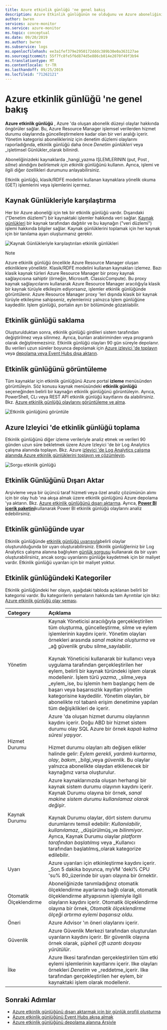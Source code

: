 ```yaml
---
title: Azure etkinlik günlüğü 'ne genel bakış
description: Azure Etkinlik günlüğünün ne olduğunu ve Azure aboneliğinizde gerçekleşen olayları anlamak için nasıl kullanabileceğinizi öğrenin.
author: bwren
services: azure-monitor
ms.service: azure-monitor
ms.topic: conceptual
ms.date: 09/20/2019
ms.author: bwren
ms.subservice: logs
ms.openlocfilehash: ee3a1fef379e2950172dddc389b30e0a363127ae
ms.sourcegitcommit: 55f7fc8fe5f6d874d5e886cb014e2070f49f3b94
ms.translationtype: MT
ms.contentlocale: tr-TR
ms.lasthandoff: 09/25/2019
ms.locfileid: "71262121"
---
```

# <a name="overview-of-azure-activity-log"></a>Azure etkinlik günlüğü 'ne genel bakış

**Azure etkinlik günlüğü** , Azure 'da oluşan abonelik düzeyi olaylar hakkında öngörüler sağlar. Bu, Azure Resource Manager işlemsel verilerden hizmet durumu olaylarında güncelleştirmelere kadar olan bir veri aralığı içerir. Yönetim kategorisi abonelikleriniz için denetim düzlemi olaylarını raporladığında, etkinlik günlüğü daha önce _Denetim günlükleri_ veya _işletimsel Günlükler_olarak bilinirdi. 

Aboneliğinizdeki kaynaklarda _hangi_yazma IŞLEMLERININ (put, Post _, silme_) alındığını _belirlemek için etkinlik_ günlüğünü kullanın. Ayrıca, işlemi ve ilgili diğer özellikleri durumunu anlayabilirsiniz. 

Etkinlik günlüğü, klasik/RDFE modelini kullanan kaynaklara yönelik okuma (GET) işlemlerini veya işlemlerini içermez.

## <a name="comparison-to-resource-logs"></a>Kaynak Günlükleriyle karşılaştırma
Her bir Azure aboneliği için tek bir etkinlik günlüğü vardır. Dışarıdaki ("Denetim düzlemi") bir kaynaktaki işlemler hakkında veri sağlar. [Kaynak günlükleri](resource-logs-overview.md) bir kaynak tarafından dağıtılır ve bu kaynağın ("veri düzlemi") işlemi hakkında bilgiler sağlar. Kaynak günlüklerini toplamak için her kaynak için bir tanılama ayarı oluşturmanız gerekir.

![Kaynak Günlükleriyle karşılaştırılan etkinlik günlükleri](media/activity-logs-overview/Activity_Log_vs_other_logs_v5.png)


> [!NOTE]
> Azure etkinlik günlüğü öncelikle Azure Resource Manager oluşan etkinliklere yöneliktir. Klasik/RDFE modelini kullanan kaynakları izlemez. Bazı klasik kaynak türleri Azure Resource Manager bir proxy kaynak sağlayıcısına sahiptir (örneğin, Microsoft. ClassicCompute). Bu proxy kaynak sağlayıcılarını kullanarak Azure Resource Manager aracılığıyla klasik bir kaynak türüyle etkileşim ediyorsanız, işlemler etkinlik günlüğünde görüntülenir. Azure Resource Manager proxy 'leri dışında klasik bir kaynak türüyle etkileşime sahipseniz, eylemleriniz yalnızca Işlem günlüğüne kaydedilir. Işlem günlüğü, portalın ayrı bir bölümünde gözatılabilir.

## <a name="activity-log-retention"></a>Etkinlik günlüğü saklama
Oluşturulduktan sonra, etkinlik günlüğü girdileri sistem tarafından değiştirilmez veya silinmez. Ayrıca, bunları arabiriminden veya programlı olarak değiştiremezsiniz. Etkinlik günlüğü olayları 90 gün süreyle depolanır. Bu verileri uzun süreler boyunca depolamak için [Azure izleyici 'de toplayın](activity-log-collect.md) veya [depolama veya Event Hubs dışa aktarın](activity-log-export.md).

## <a name="view-the-activity-log"></a>Etkinlik günlüğünü görüntüleme
Tüm kaynaklar için etkinlik günlüğünü Azure portal **izleme** menüsünden görüntüleyin. Söz konusu kaynak menüsündeki **etkinlik günlüğü** seçeneğinden belirli bir kaynağın etkinlik günlüğünü görüntüleyin. Ayrıca, PowerShell, CLı veya REST API etkinlik günlüğü kayıtlarını da alabilirsiniz.  Bkz. [Azure etkinlik günlüğü olaylarını görüntüleme ve alma](activity-log-view.md).

![Etkinlik günlüğünü görüntüle](./media/activity-logs-overview/view-activity-log.png)

## <a name="collect-activity-log-in-azure-monitor"></a>Azure Izleyici 'de etkinlik günlüğü toplama
Etkinlik günlüğünü diğer izleme verileriyle analiz etmek ve verileri 90 günden uzun süre bekletmek üzere Azure Izleyici 'de bir Log Analytics çalışma alanında toplayın. Bkz. Azure [izleyici 'de Log Analytics çalışma alanında Azure etkinlik günlüklerini toplayın ve çözümleyin](activity-log-collect.md).

![Sorgu etkinlik günlüğü](./media/activity-logs-overview/query-activity-log.png)

## <a name="export-activity-log"></a>Etkinlik Günlüğünü Dışarı Aktar
Arşivleme veya bir üçüncü taraf hizmeti veya özel analiz çözümünün alımı için bir olay hub 'ına akışa almak üzere etkinlik günlüğünü Azure depolama 'ya aktarın. Bkz. [Azure etkinlik günlüğünü dışarı aktarma](activity-log-export.md). Ayrıca, [**Power BI içerik paketini**](https://powerbi.microsoft.com/documentation/powerbi-content-pack-azure-audit-logs/)kullanarak Power BI etkinlik günlüğü olaylarını analiz edebilirsiniz.

## <a name="alert-on-activity-log"></a>Etkinlik günlüğünde uyar
Etkinlik günlüğünde [etkinlik günlüğü uyarısıyla](activity-log-alerts.md)belirli olaylar oluşturulduğunda bir uyarı oluşturabilirsiniz. Etkinlik günlüğleriniz bir Log Analytics çalışma alanına bağlıyken [günlük sorgusu](alerts-log-query.md) kullanarak da bir uyarı oluşturabilirsiniz, ancak sorgu uyarılarını günlüğe kaydetmek için bir maliyet vardır. Etkinlik günlüğü uyarıları için bir maliyet yoktur.

## <a name="categories-in-the-activity-log"></a>Etkinlik günlüğündeki Kategoriler
Etkinlik günlüğündeki her olayın, aşağıdaki tabloda açıklanan belirli bir kategorisi vardır. Bu kategorilerin şemaların hakkında tam Ayrıntılar için bkz: [Azure etkinlik günlüğü olay şeması](activity-log-schema.md). 

| Category | Açıklama |
|:---|:---|
| Yönetim | Kaynak Yöneticisi aracılığıyla gerçekleştirilen tüm oluşturma, güncelleştirme, silme ve eylem işlemlerinin kaydını içerir. Yönetim olayları örnekleri arasında _sanal makine oluşturma_ ve _ağ güvenlik grubu silme_sayılabilir.<br><br>Kaynak Yöneticisi kullanarak bir kullanıcı veya uygulama tarafından gerçekleştirilen her eylem, belirli bir kaynak türündeki işlem olarak modellenir. İşlem türü _yazma_, _silme_veya _eylem_ise, bu işlemin hem başlangıç hem de başarı veya başarısızlık kayıtları yönetim kategorisine kaydedilir. Yönetim olayları, bir abonelikte rol tabanlı erişim denetimine yapılan tüm değişiklikleri de içerir. |
| Hizmet Durumu | Azure 'da oluşan hizmet durumu olaylarının kaydını içerir. Doğu ABD bir hizmet sistem durumu olay SQL Azure bir örnek _kapalı kalma süresi yaşıyor_. <br><br>Hizmet durumu olayları altı değişen elikler halinde gelir: _Eylem gerekli_, _yardımlı kurtarma_, _olay_, _bakım_, _bilgi_veya _güvenlik_. Bu olaylar yalnızca abonelikte olaydan etkilenecek bir kaynağınız varsa oluşturulur.
| Kaynak Durumu | Azure kaynaklarınızda oluşan herhangi bir kaynak sistem durumu olayının kaydını içerir. Kaynak Durumu olayına bir örnek, _sanal makine sistem durumu kullanılamaz olarak değişir_.<br><br>Kaynak Durumu olaylar, dört sistem durumu durumlarını temsil edebilir: _Kullanılabilir_, _kullanılamaz_, _düşürülmüş_ve _bilinmiyor_. Ayrıca, Kaynak Durumu olaylar _platform tarafından başlatılmış_ veya _Kullanıcı tarafından başlatılmış_olarak kategorize edilebilir. |
| Uyarı | Azure uyarıları için etkinleştirme kaydını içerir. _Son 5 dakika boyunca, myVM 'deki% CPU 'su% 80_üzerinde bir uyarı olayına bir örnektir.|
| Otomatik Ölçeklendirme | Aboneliğinizde tanımladığınız otomatik ölçeklendirme ayarlarına bağlı olarak, otomatik ölçeklendirme altyapısının işlemiyle ilgili olayların kaydını içerir. Otomatik ölçeklendirme olayına bir örnek, _Otomatik ölçeklendirme ölçeği artırma eylemi başarısız oldu_. |
| Öneri | Azure Advisor 'ın öneri olaylarını içerir. |
| Güvenlik | Azure Güvenlik Merkezi tarafından oluşturulan uyarıların kaydını içerir. Bir güvenlik olayına örnek olarak, _şüpheli çift uzantı dosyası yürütülür_. |
| İlke | Azure Ilkesi tarafından gerçekleştirilen tüm etki eylemi işlemlerinin kayıtlarını içerir. Ilke olayları örnekleri _Denetim_ ve _reddetme_içerir. Ilke tarafından gerçekleştirilen her eylem, bir kaynaktaki işlem olarak modellenir. |


## <a name="next-steps"></a>Sonraki Adımlar

* [Azure etkinlik günlüğünü dışarı aktarmak için bir günlük profili oluşturma](activity-log-export.md)
* [Azure etkinlik günlüğünü Event Hubs akışa almak](activity-logs-stream-event-hubs.md)
* [Azure etkinlik günlüğünü depolama alanına Arşivle](archive-activity-log.md)

